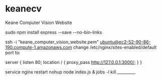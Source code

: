# keanecv
Keane Computer Vision Website

sudo npm install express --save --no-bin-links

ssh -i "keane_computer_vision_website.pem" ubuntu@ec2-52-90-86-190.compute-1.amazonaws.com
change /etc/nginx/sites-enabled/default port to:

server {
    listen 80;
    location / {
        proxy_pass http://127.0.0.1:3000/;
    }
}

service nginx restart
nohup node index.js &
jobs -l
kill _________
